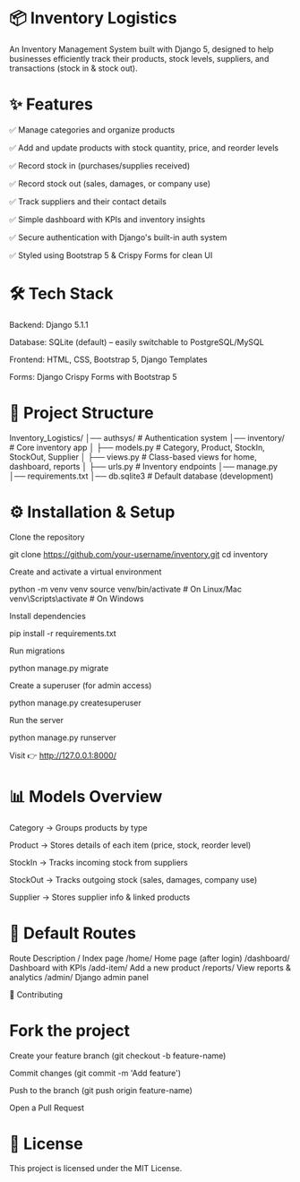 # 📦 Inventory Logistics

An Inventory Management System built with Django 5, designed to help businesses efficiently track their products, stock levels, suppliers, and transactions (stock in & stock out).

# ✨ Features

✅ Manage categories and organize products

✅ Add and update products with stock quantity, price, and reorder levels

✅ Record stock in (purchases/supplies received)

✅ Record stock out (sales, damages, or company use)

✅ Track suppliers and their contact details

✅ Simple dashboard with KPIs and inventory insights

✅ Secure authentication with Django's built-in auth system

✅ Styled using Bootstrap 5 & Crispy Forms for clean UI

# 🛠 Tech Stack

Backend: Django 5.1.1

Database: SQLite (default) – easily switchable to PostgreSQL/MySQL

Frontend: HTML, CSS, Bootstrap 5, Django Templates

Forms: Django Crispy Forms with Bootstrap 5

# 📂 Project Structure
Inventory_Logistics/
│── authsys/           # Authentication system
│── inventory/         # Core inventory app
│   ├── models.py      # Category, Product, StockIn, StockOut, Supplier
│   ├── views.py       # Class-based views for home, dashboard, reports
│   ├── urls.py        # Inventory endpoints
│── manage.py
│── requirements.txt
│── db.sqlite3         # Default database (development)

# ⚙️ Installation & Setup

Clone the repository

git clone https://github.com/your-username/inventory.git
cd inventory


Create and activate a virtual environment

python -m venv venv
source venv/bin/activate    # On Linux/Mac
venv\Scripts\activate       # On Windows


Install dependencies

pip install -r requirements.txt


Run migrations

python manage.py migrate


Create a superuser (for admin access)

python manage.py createsuperuser


Run the server

python manage.py runserver


Visit 👉 http://127.0.0.1:8000/

# 📊 Models Overview

Category → Groups products by type

Product → Stores details of each item (price, stock, reorder level)

StockIn → Tracks incoming stock from suppliers

StockOut → Tracks outgoing stock (sales, damages, company use)

Supplier → Stores supplier info & linked products

# 🔑 Default Routes
Route	Description
/	Index page
/home/	Home page (after login)
/dashboard/	Dashboard with KPIs
/add-item/	Add a new product
/reports/	View reports & analytics
/admin/	Django admin panel

🤝 Contributing

# Fork the project

Create your feature branch (git checkout -b feature-name)

Commit changes (git commit -m 'Add feature')

Push to the branch (git push origin feature-name)

Open a Pull Request

# 📜 License

This project is licensed under the MIT License.